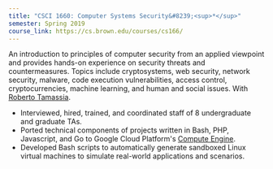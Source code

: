 ```yaml
---
title: "CSCI 1660: Computer Systems Security&#8239;<sup>*</sup>"
semester: Spring 2019
course_link: https://cs.brown.edu/courses/cs166/
---
```


An introduction to principles of computer security from an applied viewpoint and provides hands-on experience on security threats and countermeasures. Topics include cryptosystems, web security, network security, malware, code execution vulnerabilities, access control, cryptocurrencies, machine learning, and human and social issues. With [Roberto Tamassia](http://cs.brown.edu/people/rtamassi/).

* Interviewed, hired, trained, and coordinated staff of 8 undergraduate and graduate TAs.
* Ported technical components of projects written in Bash, PHP, Javascript, and Go to Google Cloud Platform's [Compute Engine](https://cloud.google.com/compute/).
* Developed Bash scripts to automatically generate sandboxed Linux virtual machines to simulate real-world applications and scenarios.
